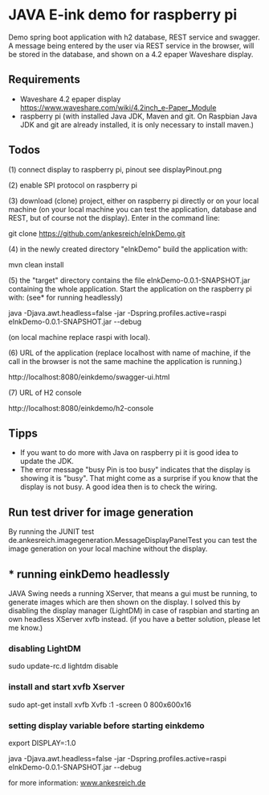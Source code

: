 
# JAVA E-ink demo for raspberry pi 

Demo spring boot application with h2 database, REST service and swagger. 
A message being entered by the user via REST service in the browser, will be stored in the database, and shown on a 4.2 epaper Waveshare display.

## Requirements
* Waveshare 4.2 epaper display https://www.waveshare.com/wiki/4.2inch_e-Paper_Module
* raspberry pi (with installed Java JDK, Maven and git. On Raspbian Java JDK and git are already installed, it is only necessary to install maven.)

## Todos
(1) connect display to raspberry pi, pinout see displayPinout.png

(2) enable SPI protocol on raspberry pi

(3) download (clone) project, either on raspberry pi directly or on your local machine (on your local machine you can test the application, database and REST, but of course not the display).
Enter in the command line:

git clone https://github.com/ankesreich/eInkDemo.git

(4) in the newly created directory "eInkDemo" build the application with:

mvn clean install

(5) the "target" directory contains the file eInkDemo-0.0.1-SNAPSHOT.jar containing the whole application.
Start the application on the raspberry pi with: (see* for running headlessly)

java -Djava.awt.headless=false -jar -Dspring.profiles.active=raspi eInkDemo-0.0.1-SNAPSHOT.jar --debug

(on local machine replace raspi with local).

(6) URL of the application (replace localhost with name of machine, if the call in the browser is not the same machine the application is running.)

http://localhost:8080/einkdemo/swagger-ui.html

(7) URL of H2 console

http://localhost:8080/einkdemo/h2-console


## Tipps
* If you want to do more with Java on raspberry pi it is good idea to update the JDK. 
* The error message "busy Pin is too busy" indicates that the display is showing it is "busy". That might come as a surprise if you know that the display is not busy. 
A good idea then is to check the wiring. 

## Run test driver for image generation
By running the JUNIT test de.ankesreich.imagegeneration.MessageDisplayPanelTest you can test the image generation on your local machine without the display.

## * running einkDemo headlessly
JAVA Swing needs a running XServer, that means a gui must be running, to generate images which are then shown on the display.
I solved this by disabling the display manager (LightDM) in case of raspbian and starting an own headless XServer xvfb instead. 
(if you have a better solution, please let me know.)

### disabling LightDM
sudo update-rc.d lightdm disable

### install and start xvfb Xserver 
sudo apt-get install xvfb
Xvfb :1 -screen 0 800x600x16

### setting display variable before starting einkdemo
export DISPLAY=:1.0

java -Djava.awt.headless=false -jar -Dspring.profiles.active=raspi eInkDemo-0.0.1-SNAPSHOT.jar --debug




for more information:
www.ankesreich.de
